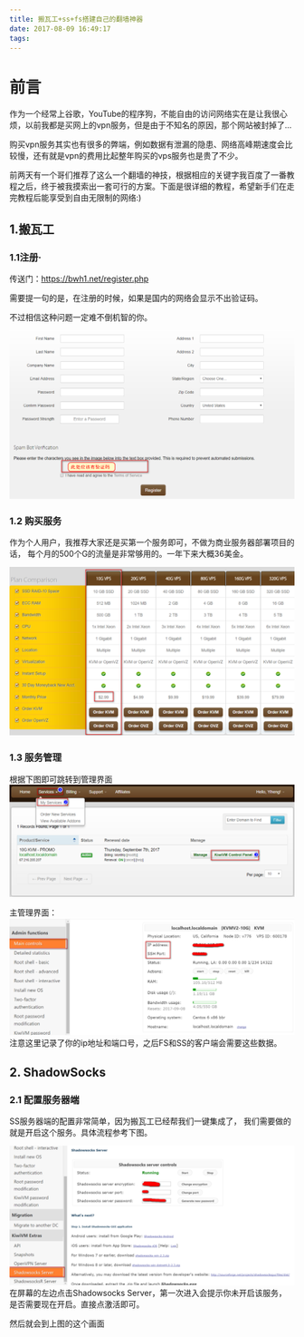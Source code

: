 ```yaml
---
title: 搬瓦工+ss+fs搭建自己的翻墙神器
date: 2017-08-09 16:49:17
tags:
---
```

# 前言
作为一个经常上谷歌，YouTube的程序狗，不能自由的访问网络实在是让我很心烦，以前我都是买网上的vpn服务，但是由于不知名的原因，那个网站被封掉了...

购买vpn服务其实也有很多的弊端，例如数据有泄漏的隐患、网络高峰期速度会比较慢，还有就是vpn的费用比起整年购买的vps服务也是贵了不少。


前两天有一个哥们推荐了这么一个翻墙的神技，根据相应的关键字我百度了一番教程之后，终于被我摸索出一套可行的方案。下面是很详细的教程，希望新手们在走完教程后能享受到自由无限制的网络:)
<!--more-->
## 1.搬瓦工

### 1.1注册·
传送门：https://bwh1.net/register.php

需要提一句的是，在注册的时候，如果是国内的网络会显示不出验证码。


不过相信这种问题一定难不倒机智的你。

![](images/vps_1.png) 

### 1.2 购买服务
作为个人用户，我推荐大家还是买第一个服务即可，不做为商业服务器部署项目的话，
每个月的500个G的流量是非常够用的。一年下来大概36美金。

![](images/vps_2.png) 

### 1.3 服务管理
根据下图即可跳转到管理界面
![](images/vps_3.png) 

主管理界面：
![](images/vps_4.png) 
注意这里记录了你的ip地址和端口号，之后FS和SS的客户端会需要这些数据。

## 2. ShadowSocks
### 2.1 配置服务器端
SS服务器端的配置非常简单，因为搬瓦工已经帮我们一键集成了，
我们需要做的就是开启这个服务。具体流程参考下图。

![](images/vps_5.png) 
在屏幕的左边点击Shadowsocks Server，第一次进入会提示你未开启该服务，
是否需要现在开启。直接点激活即可。

然后就会到上图的这个画面
